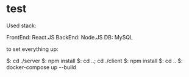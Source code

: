 # test
Used stack:

FrontEnd: React.JS
BackEnd: Node.JS
DB: MySQL

to set everything up: 

$: cd ./server
$: npm install
$: cd ..; cd ./client
$: npm install
$: cd ..
$: docker-compose up --build

